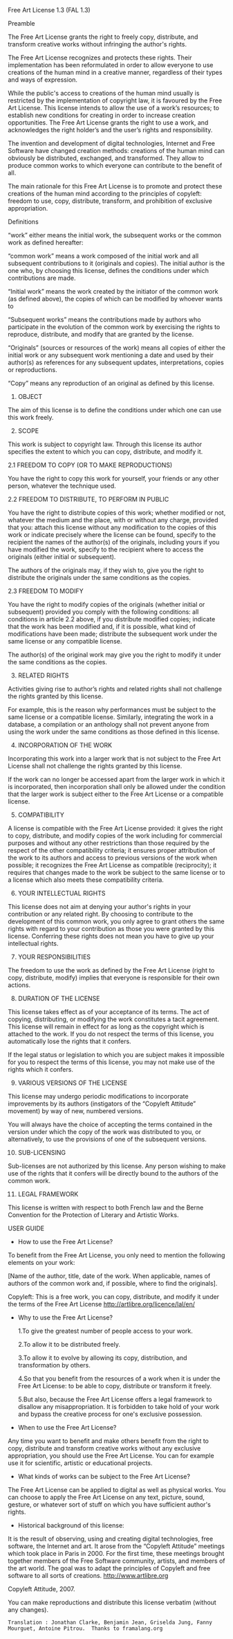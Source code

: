 Free Art License 1.3 (FAL 1.3)

Preamble

The Free Art License grants the right to freely copy, distribute, and
transform creative works without infringing the author's rights.

The Free Art License recognizes and protects these rights. Their
implementation has been reformulated in order to allow everyone to use
creations of the human mind in a creative manner, regardless of their
types and ways of expression.

While the public's access to creations of the human mind usually is
restricted by the implementation of copyright law, it is favoured by
the Free Art License. This license intends to allow the use of a
work’s resources; to establish new conditions for creating in order to
increase creation opportunities. The Free Art License grants the right
to use a work, and acknowledges the right holder’s and the user’s
rights and responsibility.

The invention and development of digital technologies, Internet and
Free Software have changed creation methods: creations of the human
mind can obviously be distributed, exchanged, and transformed. They
allow to produce common works to which everyone can contribute to the
benefit of all.

The main rationale for this Free Art License is to promote and protect
these creations of the human mind according to the principles of
copyleft: freedom to use, copy, distribute, transform, and prohibition
of exclusive appropriation.

Definitions

“work” either means the initial work, the subsequent works or the
common work as defined hereafter:

“common work” means a work composed of the initial work and all
subsequent contributions to it (originals and copies). The initial
author is the one who, by choosing this license, defines the
conditions under which contributions are made.

“Initial work” means the work created by the initiator of the common
work (as defined above), the copies of which can be modified by
whoever wants to

“Subsequent works” means the contributions made by authors who
participate in the evolution of the common work by exercising the
rights to reproduce, distribute, and modify that are granted by the
license.

“Originals” (sources or resources of the work) means all copies of
either the initial work or any subsequent work mentioning a date and
used by their author(s) as references for any subsequent updates,
interpretations, copies or reproductions.

“Copy” means any reproduction of an original as defined by this
license.

1. OBJECT

The aim of this license is to define the conditions under which one
can use this work freely.

2. SCOPE

This work is subject to copyright law. Through this license its author
specifies the extent to which you can copy, distribute, and modify it.

2.1 FREEDOM TO COPY (OR TO MAKE REPRODUCTIONS)

You have the right to copy this work for yourself, your friends or any
other person, whatever the technique used.

2.2 FREEDOM TO DISTRIBUTE, TO PERFORM IN PUBLIC

You have the right to distribute copies of this work; whether modified
or not, whatever the medium and the place, with or without any charge,
provided that you: attach this license without any modification to the
copies of this work or indicate precisely where the license can be
found, specify to the recipient the names of the author(s) of the
originals, including yours if you have modified the work, specify to
the recipient where to access the originals (either initial or
subsequent).

The authors of the originals may, if they wish to, give you the right
to distribute the originals under the same conditions as the copies.

2.3 FREEDOM TO MODIFY

You have the right to modify copies of the originals (whether initial
or subsequent) provided you comply with the following conditions: all
conditions in article 2.2 above, if you distribute modified copies;
indicate that the work has been modified and, if it is possible, what
kind of modifications have been made; distribute the subsequent work
under the same license or any compatible license.

The author(s) of the original work may give you the right to modify it
under the same conditions as the copies.

3. RELATED RIGHTS

Activities giving rise to author’s rights and related rights shall not
challenge the rights granted by this license.

For example, this is the reason why performances must be subject to
the same license or a compatible license. Similarly, integrating the
work in a database, a compilation or an anthology shall not prevent
anyone from using the work under the same conditions as those defined
in this license.

4. INCORPORATION OF THE WORK

Incorporating this work into a larger work that is not subject to the
Free Art License shall not challenge the rights granted by this
license.

If the work can no longer be accessed apart from the larger work in
which it is incorporated, then incorporation shall only be allowed
under the condition that the larger work is subject either to the Free
Art License or a compatible license.

5. COMPATIBILITY

A license is compatible with the Free Art License provided: it gives
the right to copy, distribute, and modify copies of the work including
for commercial purposes and without any other restrictions than those
required by the respect of the other compatibility criteria; it
ensures proper attribution of the work to its authors and access to
previous versions of the work when possible; it recognizes the Free
Art License as compatible (reciprocity); it requires that changes made
to the work be subject to the same license or to a license which also
meets these compatibility criteria.

6. YOUR INTELLECTUAL RIGHTS

This license does not aim at denying your author's rights in your
contribution or any related right. By choosing to contribute to the
development of this common work, you only agree to grant others the
same rights with regard to your contribution as those you were granted
by this license. Conferring these rights does not mean you have to
give up your intellectual rights.

7. YOUR RESPONSIBILITIES

The freedom to use the work as defined by the Free Art License (right
to copy, distribute, modify) implies that everyone is responsible for
their own actions.

8. DURATION OF THE LICENSE

This license takes effect as of your acceptance of its terms. The act
of copying, distributing, or modifying the work constitutes a tacit
agreement. This license will remain in effect for as long as the
copyright which is attached to the work. If you do not respect the
terms of this license, you automatically lose the rights that it
confers.

If the legal status or legislation to which you are subject makes it
impossible for you to respect the terms of this license, you may not
make use of the rights which it confers.

9. VARIOUS VERSIONS OF THE LICENSE

This license may undergo periodic modifications to incorporate
improvements by its authors (instigators of the “Copyleft Attitude”
movement) by way of new, numbered versions.

You will always have the choice of accepting the terms contained in
the version under which the copy of the work was distributed to you,
or alternatively, to use the provisions of one of the subsequent
versions.

10. SUB-LICENSING

Sub-licenses are not authorized by this license. Any person wishing to
make use of the rights that it confers will be directly bound to the
authors of the common work.

11. LEGAL FRAMEWORK

This license is written with respect to both French law and the Berne
Convention for the Protection of Literary and Artistic Works.

USER GUIDE

- How to use the Free Art License?

To benefit from the Free Art License, you only need to mention the
following elements on your work:

  [Name of the author, title, date of the work. When applicable, names
  of authors of the common work and, if possible, where to find the
  originals].

Copyleft: This is a free work, you can copy, distribute, and modify it
under the terms of the Free Art License
http://artlibre.org/licence/lal/en/

- Why to use the Free Art License?

  1.To give the greatest number of people access to your work.

  2.To allow it to be distributed freely.

  3.To allow it to evolve by allowing its copy, distribution, and
    transformation by others.

  4.So that you benefit from the resources of a work when it is under
    the Free Art License: to be able to copy, distribute or transform
    it freely.

  5.But also, because the Free Art License offers a legal framework to
    disallow any misappropriation. It is forbidden to take hold of
    your work and bypass the creative process for one's exclusive
    possession.


- When to use the Free Art License?

Any time you want to benefit and make others benefit from the right to
copy, distribute and transform creative works without any exclusive
appropriation, you should use the Free Art License. You can for
example use it for scientific, artistic or educational projects.

- What kinds of works can be subject to the Free Art License?

The Free Art License can be applied to digital as well as physical
works.  You can choose to apply the Free Art License on any text,
picture, sound, gesture, or whatever sort of stuff on which you have
sufficient author's rights.

- Historical background of this license:

It is the result of observing, using and creating digital
technologies, free software, the Internet and art. It arose from the
“Copyleft Attitude” meetings which took place in Paris in 2000. For
the first time, these meetings brought together members of the Free
Software community, artists, and members of the art world. The goal
was to adapt the principles of Copyleft and free software to all sorts
of creations. http://www.artlibre.org

Copyleft Attitude, 2007.

You can make reproductions and distribute this license verbatim
(without any changes).

    Translation : Jonathan Clarke, Benjamin Jean, Griselda Jung, Fanny
    Mourguet, Antoine Pitrou.  Thanks to framalang.org 
